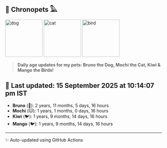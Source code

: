 ## 🐾 Chronopets 𓅓

<img src="https://media.giphy.com/media/3oriO0OEd9QIDdllqo/giphy.gif" width="120" height="120" alt="dog"> <img src="https://media.giphy.com/media/OmK8lulOMQ9XO/giphy.gif" width="120" height="120" alt="cat"> <img src="https://media.giphy.com/media/1dMNq7sH2v5i/giphy.gif" width="120" height="120" alt="bird"> 

> **Daily age updates for my pets: Bruno the Dog, Mochi the Cat, Kiwi & Mango the Birds!**

## 📅 Last updated: 15 September 2025 at 10:14:07 pm IST

- **Bruno** (🐶): 2 years, 11 months, 5 days, 16 hours
- **Mochi** (🐱): 1 years, 1 months, 0 days, 16 hours
- **Kiwi** (🐦): 1 years, 9 months, 14 days, 16 hours
- **Mango** (🐦): 1 years, 9 months, 14 days, 16 hours

---
✨ Auto-updated using GitHub Actions
